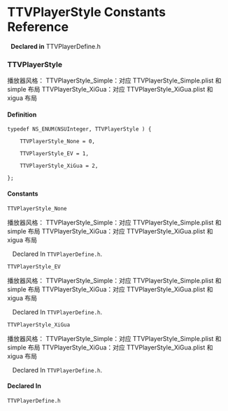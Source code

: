 # TTVPlayerStyle Constants Reference

&nbsp;&nbsp;**Declared in** TTVPlayerDefine.h  

### TTVPlayerStyle

播放器风格：
TTVPlayerStyle_Simple：对应 TTVPlayerStyle_Simple.plist 和 simple 布局
TTVPlayerStyle_XiGua：对应 TTVPlayerStyle_XiGua.plist 和 xigua 布局

#### Definition
    typedef NS_ENUM(NSUInteger, TTVPlayerStyle ) {   
        
        TTVPlayerStyle_None = 0,
        
        TTVPlayerStyle_EV = 1,
        
        TTVPlayerStyle_XiGua = 2,
        
    };

#### Constants

<a name="" title="TTVPlayerStyle_None"></a><code>TTVPlayerStyle_None</code>

播放器风格：
TTVPlayerStyle_Simple：对应 TTVPlayerStyle_Simple.plist 和 simple 布局
TTVPlayerStyle_XiGua：对应 TTVPlayerStyle_XiGua.plist 和 xigua 布局

&nbsp;&nbsp;&nbsp;Declared In `TTVPlayerDefine.h`.

<a name="" title="TTVPlayerStyle_EV"></a><code>TTVPlayerStyle_EV</code>

播放器风格：
TTVPlayerStyle_Simple：对应 TTVPlayerStyle_Simple.plist 和 simple 布局
TTVPlayerStyle_XiGua：对应 TTVPlayerStyle_XiGua.plist 和 xigua 布局

&nbsp;&nbsp;&nbsp;Declared In `TTVPlayerDefine.h`.

<a name="" title="TTVPlayerStyle_XiGua"></a><code>TTVPlayerStyle_XiGua</code>

播放器风格：
TTVPlayerStyle_Simple：对应 TTVPlayerStyle_Simple.plist 和 simple 布局
TTVPlayerStyle_XiGua：对应 TTVPlayerStyle_XiGua.plist 和 xigua 布局

&nbsp;&nbsp;&nbsp;Declared In `TTVPlayerDefine.h`.

#### Declared In
`TTVPlayerDefine.h`

